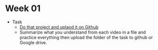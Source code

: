 # Week 01

- Task
    - [Do that project and uplaod it on Github](https://www.youtube.com/playlist?list=PLDoPjvoNmBAzHSjcR-HnW9tnxyuye8KbF) 
    - Summarize what you understand from each video in a file and practice everything then upload the folder of the task to github or Google drive.  